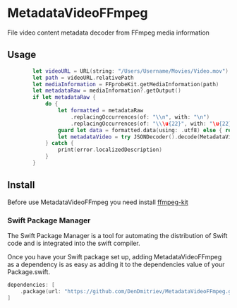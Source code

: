 # MetadataVideoFFmpeg
File video content metadata decoder from FFmpeg media information

## Usage

```swift
        let videoURL = URL(string: "/Users/Username/Movies/Video.mov")
        let path = videoURL.relativePath
        let mediaInformation = FFprobeKit.getMediaInformation(path)
        let metadataRaw = mediaInformation?.getOutput()
        if let metadataRaw {
            do {
                let formatted = metadataRaw
                    .replacingOccurrences(of: "\\n", with: "\n")
                    .replacingOccurrences(of: "\\\u{22}", with: "\u{22}")
                guard let data = formatted.data(using: .utf8) else { return .failure(.parsingMetadataFailure) }
                let metadataVideo = try JSONDecoder().decode(MetadataVideo.self, from: data)
            } catch {
                print(error.localizedDescription)
            }
        }
```

## Install

Before use MetadataVideoFFmpeg you need install [ffmpeg-kit](https://github.com/arthenica/ffmpeg-kit)

### Swift Package Manager

The Swift Package Manager is a tool for automating the distribution of Swift code and is integrated into the swift compiler.

Once you have your Swift package set up, adding MetadataVideoFFmpeg as a dependency is as easy as adding it to the dependencies value of your Package.swift.

```swift
dependencies: [
    .package(url: "https://github.com/DenDmitriev/MetadataVideoFFmpeg.git", .upToNextMajor(from: "2.0.0"))
]
```

